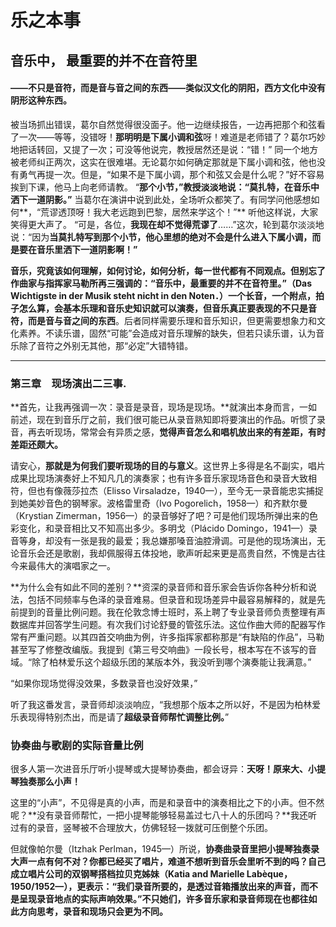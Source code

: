 # 乐之本事

## 音乐中， 最重要的并不在音符里 

#### ——不只是音符，而是音与音之间的东西——类似汉文化的阴阳，西方文化中没有阴形这种东西。

被当场抓出错误，葛尔自然觉得很没面子。他一边继续报告，一边再把那个和弦看了一次——等等，没错呀！**那明明是下属小调和弦**呀！难道是老师错了？葛尔巧妙地把话转回，又提了一次；可没等他说完，教授居然还是说：“错！”
同一个地方被老师纠正两次，这实在很难堪。无论葛尔如何确定那就是下属小调和弦，他也没有勇气再提一次。但是，“如果不是下属小调，那个和弦又会是什么呢？”好不容易挨到下课，他马上向老师请教。
“**那个小节，”教授淡淡地说：“莫扎特，在音乐中洒下一道阴影。”**
当葛尔在演讲中说到此处，全场听众都笑了。有同学问他感想如何**，“荒谬透顶呀！我大老远跑到巴黎，居然来学这个！”**
听他这样说，大家笑得更大声了。
“可是，各位，**我现在却不觉得荒谬了**……”这次，轮到葛尔淡淡地说：“因为**当莫扎特写到那个小节，他心里想的绝对不会是什么进入下属小调，而是要在音乐里洒下一道阴影啊！”**

**音乐，究竟该如何理解，如何讨论，如何分析，每一世代都有不同观点。**但别忘了作曲家与指挥家马勒所再三强调的：“**音乐中，最重要的并不在音符里。**”（Das Wichtigste in der Musik steht nicht in den Noten．）一个长音，一个附点，拍子怎么算，会基本乐理和音乐史知识就可以演奏，但音乐真正要表现的**不只是音符，而是音与音之间的东西**。后者同样需要乐理和音乐知识，但更需要想象力和文化素养。不读乐谱，固然“可能”会造成对音乐理解的缺失，但若只读乐谱，认为音乐除了音符之外别无其他，那“必定”大错特错。

---

### 第三章　现场演出二三事.

**首先，让我再强调一次：录音是录音，现场是现场。**就演出本身而言，一如前述，现在到音乐厅之前，我们很可能已从录音熟知即将要演出的作品。听惯了录音，再去听现场，常常会有异质之感，**觉得声音怎么和唱机放出来的有差距，有时差距还颇大。**

请安心，**那就是为何我们要听现场的目的与意义**。这世界上多得是名不副实，唱片成果比现场演奏好上不知凡几的演奏家；也有许多音乐家现场音色和录音大致相符，但也有像薇莎拉杰（Elisso Virsaladze，1940—），至今无一录音能忠实捕捉到她美妙音色的钢琴家。波格雷里奇（Ivo Pogorelich，1958—）和齐默尔曼（Krystian Zimerman，1956—）的录音够好了吧？可是他们现场所弹出来的色彩变化，和录音相比又不知高出多少。多明戈（Plácido Domingo，1941—）录音等身，却没有一张是我的最爱；我总嫌那嗓音油腔滑调。可是他的现场演出，无论音乐会还是歌剧，我却佩服得五体投地，歌声听起来更是高贵自然，不愧是古往今来最伟大的演唱家之一。

**为什么会有如此不同的差别？**资深的录音师和音乐家会告诉你各种分析和说法，包括不同频率与色泽的录音难易。但录音和现场差异中最容易解释的，就是先前提到的音量比例问题。我在伦敦念博士班时，系上聘了专业录音师负责整理有声数据库并回答学生问题。有次我们讨论舒曼的管弦乐法。这位作曲大师的配器写作常有严重问题。以其四首交响曲为例，许多指挥家都称那是“有缺陷的作品”，马勒甚至写了修整改编版。我提到《第三号交响曲》一段长号，根本写在不该写的音域。“除了柏林爱乐这个超级乐团的某版本外，我没听到哪个演奏能让我满意。”

“如果你现场觉得没效果，多数录音也没好效果，”

听了我这番发言，录音师却淡淡响应，“我想那个版本之所以好，不是因为柏林爱乐表现得特别杰出，而是请了**超级录音师帮忙调整比例。**”

### 协奏曲与歌剧的实际音量比例

很多人第一次进音乐厅听小提琴或大提琴协奏曲，都会讶异：**天呀！原来大、小提琴独奏那么小声！**

这里的“小声”，不见得是真的小声，而是和录音中的演奏相比之下的小声。但不然呢？**没有录音师帮忙，一把小提琴能够轻易盖过七八十人的乐团吗？**我还听过有的录音，竖琴被不合理放大，仿佛轻轻一拨就可压倒整个乐团。

但就像帕尔曼（Itzhak Perlman，1945—）所说，**协奏曲录音里把小提琴独奏录大声一点有何不对？你都已经买了唱片，难道不想听到音乐会里听不到的吗？**自己成立唱片公司的双钢琴搭档拉贝克姊妹（Katia and Marielle Labèque，1950/1952—），更表示：**“我们录音所要的，是透过音箱播放出来的声音，而不是呈现录音地点的实际声响效果。”不只她们，许多音乐家和录音师现在也都往如此方向思考，录音和现场只会更为不同。**

